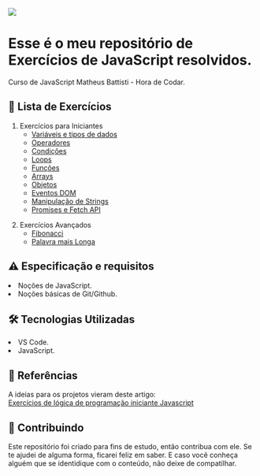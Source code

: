 

![](https://github.com/Diegojfsr/Exercicios_JavaScript_HoraDeCodar/blob/main/Imagens/hora_de_codar_cover.jpeg)

# Esse é o meu repositório de Exercícios de JavaScript resolvidos.
Curso de JavaScript Matheus Battisti - Hora de Codar.

<h2 dir="auto"> 📝 Lista de Exercícios </h2>

<!--1. [Exercícios para Iniciantes](#iniciantes)-->
   1. Exercícios para Iniciantes
        - <a href="https://"> Variáveis e tipos de dados </a>
        - <a href="https://"> Operadores </a>
        - <a href="https://"> Condições </a>
        - <a href="https://"> Loops </a>
        - <a href="https://"> Funções </a>
        - <a href="https://"> Arrays </a>
        - <a href="https://"> Objetos </a>
        - <a href="https://"> Eventos DOM </a>
        - <a href="https://"> Manipulação de Strings </a>
        - <a href="https://"> Promises e Fetch API </a>

<!--2. [Exercícios Avançados](#avancados)-->
2. Exercícios Avançados
    - <a href="https://"> Fibonacci </a>
    - <a href="https://"> Palavra mais Longa </a>


<h2 dir="auto"> ⚠️ Especificação e requisitos</h2>
 <li> Noções de JavaScript. </li>
 <li> Noções básicas de Git/Github. </li> 


<h2 dir="auto"> 🛠 Tecnologias Utilizadas </h2>
 <li> VS Code. </li>
 <li> JavaScript. </li> 

 <h2 dir="auto"> 📑 Referências </h2>
  <p dir="auto">
  A ideias para os projetos vieram deste artigo:<br>
   <a href="https://horadecodar.com.br/exercicios-de-logica-de-programacao-javascript/"> Exercícios de lógica de programação iniciante Javascript </a> <br>
  </p>

<h2 dir="auto"> 🤝 Contribuindo </h2>
<p dir="auto">
 Este repositório foi criado para fins de estudo, então contribua com ele. Se te ajudei de alguma forma, ficarei feliz em
saber. E caso você conheça alguém que se identidique com o conteúdo, não deixe de compatilhar.
</p>
